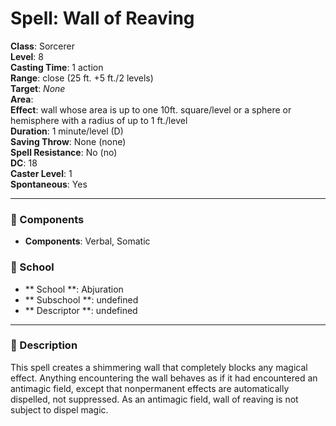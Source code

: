 
# Spell: Wall of Reaving
**Class**: Sorcerer  
**Level**: 8  
**Casting Time**: 1 action  
**Range**: close (25 ft. +5 ft./2 levels)  
**Target**: _None_  
**Area**:   
**Effect**: wall whose area is up to one 10ft. square/level or a sphere or hemisphere with a radius of up to 1 ft./level  
**Duration**: 1 minute/level (D)  
**Saving Throw**: None (none)  
**Spell Resistance**: No (no)  
**DC**: 18  
**Caster Level**: 1  
**Spontaneous**: Yes

---

### 🔮 Components
- **Components**: Verbal, Somatic

### 🏫 School
- ** School **: Abjuration
- ** Subschool **: undefined
- ** Descriptor **: undefined
---

### 📜 Description
This spell creates a shimmering wall that completely blocks any magical effect. Anything encountering the wall behaves as if it had encountered an antimagic field, except that nonpermanent effects are automatically dispelled, not suppressed. As an antimagic field, wall of reaving is not subject to dispel magic.
